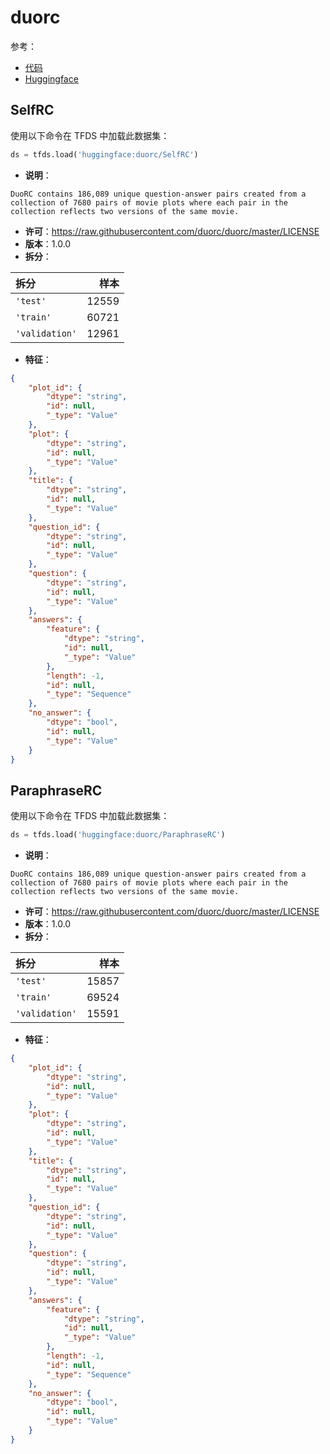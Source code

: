 # duorc

参考：

- [代码](https://github.com/huggingface/datasets/blob/master/datasets/duorc)
- [Huggingface](https://huggingface.co/datasets/duorc)

## SelfRC

使用以下命令在 TFDS 中加载此数据集：

```python
ds = tfds.load('huggingface:duorc/SelfRC')
```

- **说明**：

```
DuoRC contains 186,089 unique question-answer pairs created from a collection of 7680 pairs of movie plots where each pair in the collection reflects two versions of the same movie.
```

- **许可**：https://raw.githubusercontent.com/duorc/duorc/master/LICENSE
- **版本**：1.0.0
- **拆分**：

拆分 | 样本
:-- | --:
`'test'` | 12559
`'train'` | 60721
`'validation'` | 12961

- **特征**：

```json
{
    "plot_id": {
        "dtype": "string",
        "id": null,
        "_type": "Value"
    },
    "plot": {
        "dtype": "string",
        "id": null,
        "_type": "Value"
    },
    "title": {
        "dtype": "string",
        "id": null,
        "_type": "Value"
    },
    "question_id": {
        "dtype": "string",
        "id": null,
        "_type": "Value"
    },
    "question": {
        "dtype": "string",
        "id": null,
        "_type": "Value"
    },
    "answers": {
        "feature": {
            "dtype": "string",
            "id": null,
            "_type": "Value"
        },
        "length": -1,
        "id": null,
        "_type": "Sequence"
    },
    "no_answer": {
        "dtype": "bool",
        "id": null,
        "_type": "Value"
    }
}
```

## ParaphraseRC

使用以下命令在 TFDS 中加载此数据集：

```python
ds = tfds.load('huggingface:duorc/ParaphraseRC')
```

- **说明**：

```
DuoRC contains 186,089 unique question-answer pairs created from a collection of 7680 pairs of movie plots where each pair in the collection reflects two versions of the same movie.
```

- **许可**：https://raw.githubusercontent.com/duorc/duorc/master/LICENSE
- **版本**：1.0.0
- **拆分**：

拆分 | 样本
:-- | --:
`'test'` | 15857
`'train'` | 69524
`'validation'` | 15591

- **特征**：

```json
{
    "plot_id": {
        "dtype": "string",
        "id": null,
        "_type": "Value"
    },
    "plot": {
        "dtype": "string",
        "id": null,
        "_type": "Value"
    },
    "title": {
        "dtype": "string",
        "id": null,
        "_type": "Value"
    },
    "question_id": {
        "dtype": "string",
        "id": null,
        "_type": "Value"
    },
    "question": {
        "dtype": "string",
        "id": null,
        "_type": "Value"
    },
    "answers": {
        "feature": {
            "dtype": "string",
            "id": null,
            "_type": "Value"
        },
        "length": -1,
        "id": null,
        "_type": "Sequence"
    },
    "no_answer": {
        "dtype": "bool",
        "id": null,
        "_type": "Value"
    }
}
```
